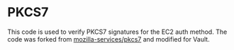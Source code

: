 # PKCS7

This code is used to verify PKCS7 signatures for the EC2 auth method. The code 
was forked from [mozilla-services/pkcs7](https://github.com/mozilla-services/pkcs7) 
and modified for Vault.